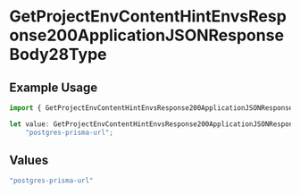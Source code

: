 # GetProjectEnvContentHintEnvsResponse200ApplicationJSONResponseBody28Type

## Example Usage

```typescript
import { GetProjectEnvContentHintEnvsResponse200ApplicationJSONResponseBody28Type } from "@vercel/sdk/models/operations";

let value: GetProjectEnvContentHintEnvsResponse200ApplicationJSONResponseBody28Type =
    "postgres-prisma-url";
```

## Values

```typescript
"postgres-prisma-url"
```